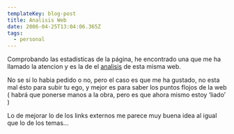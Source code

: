 ```yaml
---
templateKey: blog-post
title: Analisis Web
date: 2006-04-25T13:04:06.365Z
tags:
  - personal
---
```

Comprobando las estadisticas de la página, he encontrado una que me ha llamado la atencion y es la de el [analisis](http://cv.uoc.edu/~cv052_79_007_01_w01/munoz_carril/PEC_1/analisis/web2.htm) de esta misma web.

No se si lo habia pedido o no, pero el caso es que me ha gustado, no esta mal ésto para subir tu ego, y mejor es para saber los puntos flojos de la web ( habrá que ponerse manos a la obra, pero es que ahora mismo estoy ‘liado’ )

Lo de mejorar lo de los links externos me parece muy buena idea al igual que lo de los temas…